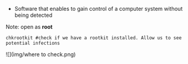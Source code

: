 - Software that enables to gain control of a computer system without being detected

Note: open as **root**
````
chkrootkit #check if we have a rootkit installed. Allow us to see potential infections

````

![](img/where to check.png)